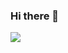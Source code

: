 ### Hi there 👋
<img src="https://capsule-render.vercel.app/api?type=waving&color=FFBF00&height=200&section=header&text=SOHEE&nbsp;GitHub&fontSize=60" />
